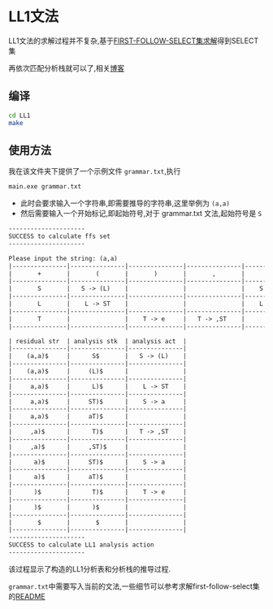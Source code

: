 # LL1文法

LL1文法的求解过程并不复杂,基于[FIRST-FOLLOW-SELECT集求解](../FIRST-FOLLOW-SELECT/README.md)得到SELECT集

再依次匹配分析栈就可以了,相关[博客](https://luzhixing12345.github.io/2022/04/28/%E7%BC%96%E8%AF%91%E5%8E%9F%E7%90%86/%E8%AF%AD%E6%B3%95%E5%88%86%E6%9E%90-%E4%B8%8B/)

## 编译

```bash
cd LL1
make
```

## 使用方法

我在该文件夹下提供了一个示例文件 `grammar.txt`,执行

```bash
main.exe grammar.txt
```

- 此时会要求输入一个字符串,即需要推导的字符串,这里举例为 `(a,a)`
- 然后需要输入一个开始标记,即起始符号,对于 grammar.txt 文法,起始符号是 `S`

```txt
---------------------
SUCCESS to calculate ffs set
---------------------

Please input the string: (a,a)
|---------------|---------------|---------------|---------------|---------------|
|       +       |       (       |       )       |       ,       |       a       |
|---------------|---------------|---------------|---------------|---------------|
|       S       |   S -> (L)    |               |               |    S -> a     |
|---------------|---------------|---------------|---------------|---------------|
|       L       |    L -> ST    |               |               |    L -> ST    |
|---------------|---------------|---------------|---------------|---------------|
|       T       |               |    T -> e     |   T -> ,ST    |               |
|---------------|---------------|---------------|---------------|---------------|

| residual str  | analysis stk  | analysis act  |
|---------------|---------------|---------------|
|    (a,a)$     |      S$       |   S -> (L)    |
|---------------|---------------|---------------|
|    (a,a)$     |     (L)$      |               |
|---------------|---------------|---------------|
|     a,a)$     |      L)$      |    L -> ST    |
|---------------|---------------|---------------|
|     a,a)$     |     ST)$      |    S -> a     |
|---------------|---------------|---------------|
|     a,a)$     |     aT)$      |               |
|---------------|---------------|---------------|
|     ,a)$      |      T)$      |   T -> ,ST    |
|---------------|---------------|---------------|
|     ,a)$      |     ,ST)$     |               |
|---------------|---------------|---------------|
|      a)$      |     ST)$      |    S -> a     |
|---------------|---------------|---------------|
|      a)$      |     aT)$      |               |
|---------------|---------------|---------------|
|      )$       |      T)$      |    T -> e     |
|---------------|---------------|---------------|
|      )$       |      )$       |               |
|---------------|---------------|---------------|
|       $       |       $       |               |
|---------------|---------------|---------------|
---------------------
SUCCESS to calculate LL1 analysis action
---------------------
```

该过程显示了构造的LL1分析表和分析栈的推导过程.

`grammar.txt`中需要写入当前的文法,一些细节可以参考求解first-follow-select集的[README](../FIRST-FOLLOW-SELECT/README.md)
